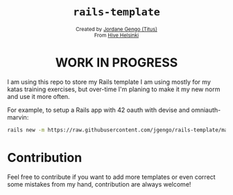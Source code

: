 <h1 align="center"><code>rails-template</code></h1>

<div align="center">
  <sub>Created by <a href="https://github.com/jgengo">Jordane Gengo (Titus)</a></sub>
</div>
<div align="center">
  <sub>From <a href="https://hive.fi">Hive Helsinki</a></sub>
</div>

<h1 align="center">WORK IN PROGRESS</h1>

I am using this repo to store my Rails template I am using mostly for my katas training exercises, but over-time I'm planing to make it my new norm and use it more often.

For example, to setup a Rails app with 42 oauth with devise and omniauth-marvin:

```bash
rails new -m https://raw.githubusercontent.com/jgengo/rails-template/master/devise42.rb new_app
```

# Contribution 

Feel free to contribute if you want to add more templates or even correct some mistakes from my hand, contribution are always welcome!